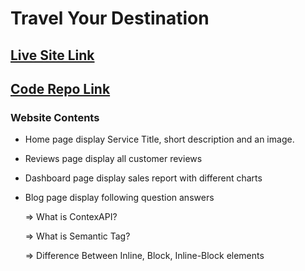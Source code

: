 # Travel Your Destination

## [Live Site Link](https://iqbal-project-9.netlify.app/)

## [Code Repo Link](https://github.com/programming-hero-web-course-4/product-analysis-website-rimitdb)

### Website Contents

* Home page display Service Title, short description and an image.

* Reviews page display all customer reviews

* Dashboard page display sales report with different charts

* Blog page display following question answers

  => What is ContexAPI?

  => What is Semantic Tag?

  => Difference Between Inline, Block, Inline-Block elements